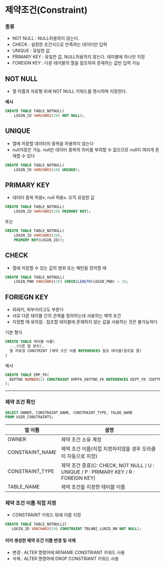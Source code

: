 # 제약조건(Constraint)
### 종류
- NOT NULL : NULL허용하지 않는다.
- CHECK : 설정한 조건식으로 만족하는 데이터만 입력
- UNIQUE : 유일한 값
- PRIMARY KEY : 유일한 값, NULL허용하지 않는다. 테이블에 하나만 지정
- FOREIGN KEY : 다른 테이블의 열을 참조하여 존재하는 값만 입력 가능

## NOT NULL
- 열 이름과 자료형 뒤에 NOT NULL 키워드를 명시하여 지정한다.

__예시__
```sql
CREATE TABLE TABLE_NOTNULL(
    LOGIN_ID VARCHAR2(20) NOT NULL);
```

## UNIQUE
- 열에 저장할 데이터의 중복을 허용하지 않는다
- null저장은 가능. null은 데이터 중복의 의미를 부여할 수 없으므로 null이 여러개 존재할 수 있다
```sql
CREATE TABLE TABLE_NOTNULL(
    LOGIN_ID VARCHAR2(20) UNIQUE);
```
## PRIMARY KEY
- 데이터 중복 허용x, null 허용x. 오직 유일한 값
```sql
CREATE TABLE TABLE_NOTNULL(
    LOGIN_ID VARCHAR2(20) PRIMARY KEY);
```
또는
```sql
CREATE TABLE TABLE_NOTNULL(
    LOGIN_ID VARCHAR2(20),
    PRIMARY KEY(LOGIN_ID));
```

## CHECK
- 열에 저장할 수 있는 값의 범위 또는 패턴을 정의할 때
```sql
CREATE TABLE TABLE_NOTNULL(
    LOGIN_PWD VARCHAR2(20) CHECK(LENGTH(LOGIN_PWD) > 3);
```

## FORIEGN KEY
- 외래키, 외부키라고도 부른다
- 서로 다른 테이블 간의 관계를 정의하는데 사용하는 제약 조건
- 지정할 때 유의점 : 참조할 테이블에 존재하지 않는 값을 사용하는 것은 불가능하다

기본 형식
```sql
CREATE TABLE 테이블 이름(
  ...(다른 열 정의),
  열 자료형 CONSTRINT [제약 조건 이름 REFERENCES 참조 테이블(참조할 열)
)
```
예시
```sql
CREATE TABLE EMP_FK(
  DEPTNO NUMBER(2) CONSTRAINT EMPFK_DEPTNO_FK REFERENCES DEPT_FK (DEPTNO)
);
```


---
### 제약 조건 확인
```sql
SELECT OWNER, CONSTRAINT_NAME, CONSTRAINT_TYPE, TALBE_NAME
FROM USER_CONSTRAINTS;
```
열 이름 | 설명
--|--
OWNER| 제약 조건 소유 계정
CONSTRAINT_NAME| 제약 조건 이름(직접 지정하지않을 경우 오라클이 자동으로 지정)
CONSTRAINT_TYPE|제약 조건 종류(C: CHECK, NOT NULL / U : UNIQUE / P : PRIMARY KEY / R : FOREIGN KEY)
TABLE_NAME|제약 조건을 지정한 테이블 이름

### 제약 조건 이름 직접 지정
- CONSTRAINT 키워드 뒤에 이름 지정
```sql
CREATE TABLE TABLE_NOTNULL2(
   LOGIN_ID VARCHAR2(20) CONSTRAINT TBLNN2_LGNID_NN NOT NULL);
```

#### 이미 생성한 제약 조건 이름 변경 및 삭제
- 변경 : ALTER 명령어에 RENAME CONSTRIANT 키워드 사용
- 삭제 : ALTER 명령어에 DROP CONSTRIANT 키워드 사용



